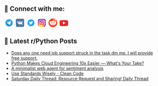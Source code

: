 ## 🔎 Connect with me:
[<img src="https://github.com/bullbesh/bullbesh/blob/main/images/Telegram.png" width="32" height="32" />](https://t.me/bullbesh)
[<img src="https://github.com/bullbesh/bullbesh/blob/main/images/VK.png" width="32" height="32" />](https://vk.com/bullbesh)
[<img src="https://github.com/bullbesh/bullbesh/blob/main/images/Twitter.png" width="32" height="32" />](https://twitter.com/bullbesh1)
[<img src="https://github.com/bullbesh/bullbesh/blob/main/images/Instagram.png" width="32" height="32" />](https://www.instagram.com/bullbesh)
[<img src="https://github.com/bullbesh/bullbesh/blob/main/images/Reddit.png" width="32" height="32" />](https://www.reddit.com/user/bullbesh)
[<img src="https://github.com/bullbesh/bullbesh/blob/main/images/YouTube.png" width="32" height="32" />](https://www.youtube.com/channel/UCtfjRs6uzgq5mfm8S06WTcg)

## 📕 Latest r/Python Posts
<!-- BLOG-POST-LIST:START -->
- [Does any one need job support struck in the task dm me. I will provide free support.](https://www.reddit.com/r/Python/comments/1k8djt8/does_any_one_need_job_support_struck_in_the_task/)
- [Python Makes Cloud Engineering 10x Easier — What&#39;s Your Take?](https://www.reddit.com/r/Python/comments/1k8chge/python_makes_cloud_engineering_10x_easier_whats/)
- [A minimalist web agent for sentiment analysis](https://www.reddit.com/r/Python/comments/1k8c2lx/a_minimalist_web_agent_for_sentiment_analysis/)
- [Use Standards Wisely - Clean Code](https://www.reddit.com/r/Python/comments/1k85k06/use_standards_wisely_clean_code/)
- [Saturday Daily Thread: Resource Request and Sharing! Daily Thread](https://www.reddit.com/r/Python/comments/1k7zo60/saturday_daily_thread_resource_request_and/)
<!-- BLOG-POST-LIST:END -->
